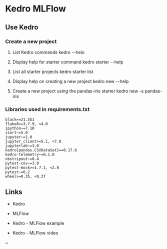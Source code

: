 # Kedro MLFlow

## Use Kedro

### Create a new project

1. List Kedro commands
kedro --helo

2. Display help for starter command
kedro starter --help

3. List all starter projects
kedro starter list

4. Display help on creating a new project
kedro new --help

5. Create a new project using the pandas-iris starter
kedro new -s pandas-iris


### Libraries used in requirements.txt

```
black==21.5b1
flake8>=3.7.9, <4.0
ipython~=7.10
isort~=5.0
jupyter~=1.0
jupyter_client>=5.1, <7.0
jupyterlab~=3.0
kedro[pandas.CSVDataSet]==0.17.6
kedro-telemetry~=0.1.0
nbstripout~=0.4
pytest-cov~=3.0
pytest-mock>=1.7.1, <2.0
pytest~=6.2
wheel>=0.35, <0.37
```

## Links

* Kedro

[1000]: https://github.com/quantumblacklabs/kedro

* MLFlow

[1010]: https://github.com/mlflow/mlflow

* Kedro - MLFlow example

[1020]: https://github.com/tgoldenberg/kedro-mlflow-example

* Kedro - MLFlow video

[1030]: https://www.youtube.com/watch?v=ZPxuohy5SoU
~

